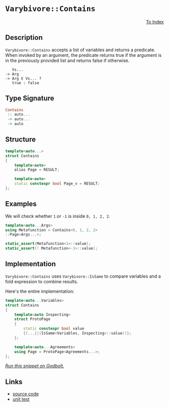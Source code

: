 <!-- Copyright 2024 Feng Mofan
SPDX-License-Identifier: Apache-2.0 -->

# `Varybivore::Contains`

<p style='text-align: right;'><a href="../../../facilities/metafunctions.md#varybivore-contains">To Index</a></p>

## Description

`Varybivore::Contains` accepts a list of variables and returns a predicate.
When invoked by an argument, the predicate returns true if the argument is in the previously provided list and returns false if otherwise.

<pre><code>   Vs...
-> Arg
-> Arg &in; Vs... ?
   true : false</code></pre>

## Type Signature

```Haskell
Contains
 :: auto...
 -> auto...
 -> auto
```

## Structure

```C++
template<auto...>
struct Contains
{
    template<auto>
    alias Page = RESULT;

    template<auto>
    static constexpr bool Page_v = RESULT;
};
```

## Examples

We will check whether `1` or `-1`  is inside `0, 1, 2, 2`.

```C++
template<auto...Args>
using Metafunction = Contains<0, 1, 2, 2>
::Page<Args...>;

static_assert(Metafunction<1>::value);
static_assert(! Metafunction<-1>::value);
```

## Implementation

`Varybivore::Contains` uses `Varybivore::IsSame` to compare variables and a fold expression to combine results.

Here's the entire implementation:

```C++
template<auto...Variables>
struct Contains
{
    template<auto Inspecting>
    struct ProtoPage
    {   
        static constexpr bool value 
        {(...||(IsSame<Variables, Inspecting>::value))};
    };

    template<auto...Agreements>
    using Page = ProtoPage<Agreements...>;
};
```

[*Run this snippet on Godbolt.*](https://godbolt.org/#z:OYLghAFBqd5QCxAYwPYBMCmBRdBLAF1QCcAaPECAMzwBtMA7AQwFtMQByARg9KtQYEAysib0QXACx8BBAKoBnTAAUAHpwAMvAFYTStJg1DIApACYAQuYukl9ZATwDKjdAGFUtAK4sGISVykrgAyeAyYAHI%2BAEaYxCAAnKQADqgKhE4MHt6%2B/oGp6Y4CoeFRLLHxSXaYDplCBEzEBNk%2BfgG2mPZFDPWNBCWRMXGJtg1NLbntCmP9YYPlwwkAlLaoXsTI7BzmAMxhyN5YANQmO24EAJ7JmAD6BMRMhAqn2CYaAIJv7wSYLMkGP1ObiYXiIpCOIKILy%2B02IXgcRwAkgohKxMF8TAB2CxHaZMRzII5oBjTTCqZLEI7RVCeI4ANzEXkwJ2xVDESixABFTjiuTyMR8fn8AeizpDUEcAGqNPBMaL0aEfWHwghIlFooHS4iy%2BWYcFanUKnavD5YnF4glEgSk8mU6m0hneZlm%2B5Mvk7XmY7kegXfX7/fGi4Gg1AAOnDBrl9GexphroRHkEjxJGOxXyOGaOQoDgLFIaRJOutSMivemdx8dVymIqCIyiYwHRH3LZsz6fLmYteEJxJtFKpNNo9MZzubHYzZog4dDWLcs4gyNRbE1MqjmAU4MRhZqjhLxpAIEdTKWS3dVjHE69/NNF6z/pFQPF0/ewGImF%2BjAIMZNZczXnSRhHPWjYnDsnJATWdYNkGL5vh%2BggKNO0I%2BqaV4oZ8HwAPQAFS4Xh%2BGYV8OG4QAKtgQgkXhhFYfhtHYdRGGfGYewMAcXjHECxKbMkX6ll82YPnmRDPsQwDfl8/5hMARwALKYA0VBeKx3SgeBiYNGEMZuBo4KBEcZjgmYpYHsBMGiYh4bIeejFdsgNxMAoShNBAckKUptQCECXAvAeR6YKe6G2fZjlxAQEBgGAsnyUwinKZkQIALTefuh4jgFFgcCstCcAArLwfgcFopCoJwc6WNYuJrBszrMTwpAEJomUrAA1iAOWSKGGgBJiOwaDlGhmAAbINZgAByjfonCSLwLASBoOkFUVJUcLwCggDpDWFZlpBwLAMCICAawEMkoLkJQaB/HQcQRGinCqKNg0JYNkhHMAyCElIoZmLwmD4EQ2roHo/CCCIYjsFIMiCIoKjqFtpC6IEADuDzJJwPBZbl%2BWNcVnAAPKgidqqoFQRz3Y9z2ve9RyfWYRwQB4l30JSuxcEsvCbVoKwQEgF3JFdZAUBAvP8yAwBSAZNC0D8xBrRA0TY9EYSNBcaO8IrzDEBcuPRNoO6q6QF1sIIuMMLQKtw1g0ReMAwK0LQa3cLwWAsIYwDiBbeBvrUdLrtjZI1KCWx1WEPzZXDtB4NEDyax4WDY/ceCzY7pA%2B8Q1JKJyvyuxHRiNSsVAGGJkp4JgiO49cBV1cDwiiOIEPV9DajYwj%2Biuyg1jWPokdrZAKyoDxmQOwl0zoKcnKmOVlhmEtqcA77vcdF0mQuAw7ieK0eghHMZQVHoBQZAIEx%2BPkaQHwwAw78MgTVB5PQzEfeg390vRNBfQzxNf9/r7kn99G/CwfxWAoKqmwJAYw4HlUgi1eDLVJg9J6L03ofQ6rTCAuBCAkBOLVNm9U84rAQJgJgWB4gQBav4HYoYEg7ExJILqZhJCDXmjlQaSQw7TVILNHYXBQyDS4INUaCRRp8PalwHKVDBpQOxstVa61cFbS5vtbmh0CanUFsLJmN02CcEaCwOkmIEpMCJAYQCXAEihm4UVX6GCAZA1kKDOu0gG5KCbnDXQBlkZMFRo7cBkDoE4w4PjY6oIjjEwhMQXR%2BjDEHFdtTMxFi6YMz5kzLBOwzA4I5ttJR6i4hnSFqgRmwwdF6IStEowpiuA6UltLWW8s4bq2Vvrepmtta6wcPrQ2n4TZm2xpba2tt7b62dtnLYRV8Be0cD7B2ljVABx%2BPrEOnRsYRyjsrWOIz2baiTnVVO6dMCZxdkYHOoB5F8ELgoYupdy6MH1tXex4NHGyEbrDIqbjW65wnlYSwXdog91IcVAe1pODDwIKPMCHzrDTxgbPPAWBflAM6DuZeEBXAP0CFvUo7896n26KilI2LMj/13tfBFt8X7NG/sfReiKBBksJVfUYfRcV4lftvTFrNVjrFAeysOvipGcDCREgxRiYmmPMZ1Om6D/opNZuzPBpACFEOGH8thM0QA7DMV1TEYjMQ9UkPQ56gQ/HSNsLIjJCj4BKKOoTXJ2TiCaK2DoimLAFB0kJHSUVIppg/T%2BiQGFtiQa13uZDeQzjnk6DVaQDxXj0aTQgVjOGy1AmExCSTR1L1nWuvpB6wM0wEn5KSXEFJOx0l5x2jzfN/MbUVqZoeZAyRkg3HdQkG4nqCD2XCc9PgdBqmUFqUVJp5s6oDpaXrZOHTjam3NqMzAVsbZiAGcnIZhz1mkDGYiyZfsZnIEDvMwQizw6R2jhcNZ8dNn6x2WkPZWdDlSVLQXBs5yS5lwrjcuxgaJAPKhqG5uEbjHGA7l85ZcL/ndAdphEe7dJ4WEhcVaFsL4DwqXs4ZFq9cXovmESvFhRMi4v3t0OlH8qWkq/jkSlT86gzAI4/EjG9f4soxQAsBHLqpMZ5fGpa/K01HAzW67NPxc1oJ9czbBsr5H4MIcQyg4D2GzTMGYnYOwcr9QCPNBTmJ%2BGSITZwGRG05WtUkDlShOVRpDQSJIBIPVqFcB2LGnY7GYHabkZzcB31NMcZWk5pqKc4jpGcJIIAA%3D%3D)

## Links

- [source code](../../../../conceptrodon/descend/varybivore/contains.hpp)
- [unit test](../../../../tests/unit/metafunctions/varybivore/contains.test.hpp)
